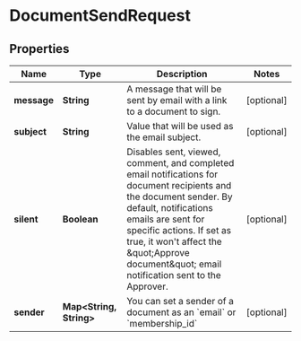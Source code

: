 

# DocumentSendRequest


## Properties

Name | Type | Description | Notes
------------ | ------------- | ------------- | -------------
**message** | **String** | A message that will be sent by email with a link to a document to sign. |  [optional]
**subject** | **String** | Value that will be used as the email subject. |  [optional]
**silent** | **Boolean** | Disables sent, viewed, comment, and completed email notifications for document recipients and the document sender. By default, notifications emails are sent for specific actions. If set as true, it won&#39;t affect the \&quot;Approve document\&quot; email notification sent to the Approver. |  [optional]
**sender** | **Map&lt;String, String&gt;** | You can set a sender of a document as an &#x60;email&#x60; or &#x60;membership_id&#x60; |  [optional]



